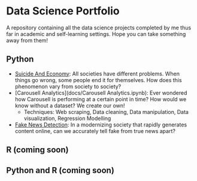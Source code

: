 # Data Science Portfolio
A repository containing all the data science projects completed by me thus far in academic and self-learning settings. Hope you can take something away from them!

## Python
- [Suicide And Economy](): All societies have different problems. When things go wrong, some people end it for themselves. How does this phenomenon vary from society to society?
- [Carousell Analytics](docs/Carousell Analytics.ipynb): Ever wondered how Carousell is performing at a certain point in time? How would we know without a dataset? We create our own!
  - Techniques: Web scraping, Data cleaning, Data manipulation, Data visualization, Regression Modelling
- [Fake News Detection](): In a modernizing society that rapidly generates content online, can we accurately tell fake from true news apart?

## R (coming soon)


## Python and R (coming soon) 
